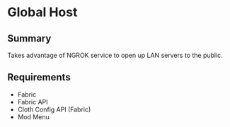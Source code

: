 # Global Host

## Summary

Takes advantage of NGROK service to open up LAN servers to the public.

## Requirements

* Fabric
* Fabric API
* Cloth Config API (Fabric)
* Mod Menu
